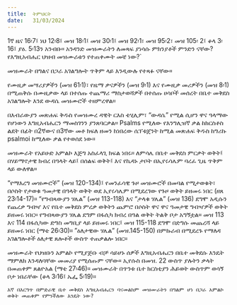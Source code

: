 ```yaml
---
title:  ትምህርት
date:   31/03/2024
---
```



1ኛ ዜና 16፡7፤ ነህ 12፡8፤ መዝ 18፡1፤ መዝ 30፡1፤ መዝ 92፡1፣ መዝ 95፡2፣ መዝ 105፡ 2፤ ቆላ 3፡16፤ ያዕ. 5፡13ን አንብቡ። አንዳንድ መዝሙራትን ለመጻፍ ያነሳሱ ምክንያቶች ምንድን ናቸው? የእግዚአብሔር ህዝብ መዝሙራቱን የተጠቀሙት መቼ ነው?`

መዝሙራት በግልና በጋራ አገልግሎት ጥቅም ላይ እንዲውሉ የተጻፉ ናቸው።

የሙዚቃ መሣሪያዎችን (መዝ 61፡1)፣ የዜማ ቃናዎችን (መዝ 9፡1) እና የሙዚቃ መሪዎችን (መዝ 8፡1) በሚጠቅሱ በሙዚቃው ላይ በተሰጡ ተጨማሪ ማስታወሻዎች በተሰጡ ሀሳቦች መሰረት በቤተ መቅደስ አገልግሎት እንደ ውዳሴ መዝሙሮች ተዘምረዋል።

በእብራውያን መጽሐፍ ቅዱስ የመዝሙረ ዳዊት ርእስ ቴሂሊም፣ “ውዳሴ” የሚል ሲሆን ዋና ዓላማው የሆነውን እግዚአብሔርን ማመስገንን ያንጸባርቃል። Psalms የሚለው የእንግሊዝኛ ቃል ከክርስቶስ ልደት በፊት በ2ኛውና በ3ኛው መቶ ክፍለ ዘመን ከነበረው ሴፕቱጀንት ከሚል መጽሐፍ ቅዱስ ከግሪኩ psalmoi ከሚለው ቃል የተወሰደ ነው።

መዝሙራት የአይሁድ አምልኮ እጅግ አስፈላጊ ክፍል ነበሩ። ለምሳሌ በቤተ መቅደስ ምርቃት ወቅት፤ በሃይማኖታዊ ክብረ በዓላት ላይ፤ በሰልፍ ወቅት፤ እና የኪዳኑ ታቦት በኢየሩሳሌም ባረፈ ጊዜ ጥቅም ላይ ውለዋል።

“የማእረግ መዝሙሮች” (መዝ 120-134)፤ የመንፈሳዊ ጉዞ መዝሙሮች በመባል የሚታወቁት፣ በሶስት የታወቁ ዓመታዊ በዓላት ወቅት ወደ ኢየሩሳሌም በሚደረገው የጉዞ ወቅት ይዘመሩ ነበር (ዘጸ 23፡14-17)። “የግብጻውያን ሃሌል” (መዝ 113-118) እና “ታላቁ ሃሌል” (መዝ 136) ደግሞ አዲሱን የጨረቃ ግብዣ እና የቤተ መቅደስ ምረቃ ወቅትን ጨምሮ በሶስት ዋና ዋና ዓመታዊ ግብዣዎች ወቅት ይዘመሩ ነበር። የግብጻውያን ሃሌል ደግም በፋሲካ ክብረ በዓል ወቅት ትልቅ ቦታ አግኝቷል። መዝ 113 እና 114 በፋሲካው ድግስ መግቢያ ላይ ይዘመሩ ነበር፤ መዝ 115-118 ደግሞ በድግሱ መጨረሻ ላይ ይዘመሩ ነበር (ማቴ 26፡30)። ”ዕለታዊው ሃሌል” (መዝ.145-150) በምኩራብ በሚደረጉ የማለዳ አገልግሎቶች ዕለታዊ ጸሎቶች ውስጥ ተጠቃልሎ ነበር።

መዝሙራት የህዝቡን አምልኮ የሚያጅቡ ብቻ ሳይሆኑ ሰዎች እግዚአብሔርን በቤተ መቅደሱ እንዴት ማምለክ እንዳለባቸው መመሪያ የሚሰጡም ናቸው። ኢየሱስ በመዝ. 22 ውስጥ ያሉትን ቃላት በመጠቀም ጸልዮአል (ማቴ 27፡46)። መዝሙራት በጥንቱ ቤተ ክርስቲያን ሕይወት ውስጥም ወሳኝ ቦታ ነበራቸው (ቆላ 3፡16፤ ኤፌ 5፡19)።

`እኛ በእርግጥ በምድራዊ ቤተ መቅደስ እግዚአብሔርን ባናመልክም መዝሙራትን በግልም ሆነ በጋራ አምልኮ ወቅት መጠቀም የምንችለው እንዴት ነው?`